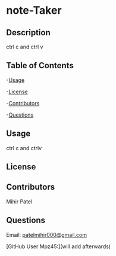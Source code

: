 # note-Taker
  ## Description
  ctrl c and ctrl v
   ## Table of Contents
-[Usage](#usage)

-[License](#license)

-[Contributors](#contributors)

-[Questions](#questions)
   ## Usage
   ctrl c and ctrlv
   ## License 
   
   
   
   ## Contributors 
   Mihir Patel
   ## Questions 
   Email: patelmihir000@gmail.com

   [GitHub User Mpz45:](will add afterwards)


